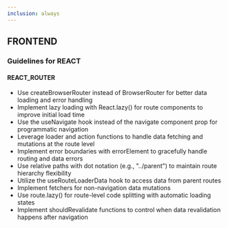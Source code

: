 ```yaml
---
inclusion: always
---
```

## FRONTEND

### Guidelines for REACT

#### REACT_ROUTER

- Use createBrowserRouter instead of BrowserRouter for better data loading and error handling
- Implement lazy loading with React.lazy() for route components to improve initial load time
- Use the useNavigate hook instead of the navigate component prop for programmatic navigation
- Leverage loader and action functions to handle data fetching and mutations at the route level
- Implement error boundaries with errorElement to gracefully handle routing and data errors
- Use relative paths with dot notation (e.g., "../parent") to maintain route hierarchy flexibility
- Utilize the useRouteLoaderData hook to access data from parent routes
- Implement fetchers for non-navigation data mutations
- Use route.lazy() for route-level code splitting with automatic loading states
- Implement shouldRevalidate functions to control when data revalidation happens after navigation

